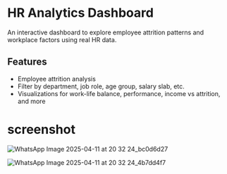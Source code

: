 # HR Analytics Dashboard
An interactive dashboard to explore employee attrition patterns and workplace factors using real HR data.

## Features
- Employee attrition analysis
- Filter by department, job role, age group, salary slab, etc.
- Visualizations for work-life balance, performance, income vs attrition, and more

# screenshot
![WhatsApp Image 2025-04-11 at 20 32 24_bc0d6d27](https://github.com/user-attachments/assets/7e2db90b-317a-4ad1-827a-22c4d7acec3b)

![WhatsApp Image 2025-04-11 at 20 32 24_4b7dd4f7](https://github.com/user-attachments/assets/7e0248fd-80ab-4084-9ac9-83982cdde862)
